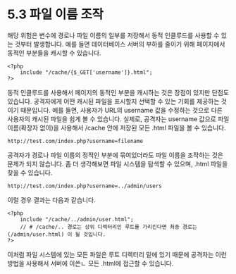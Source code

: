 # 5.3 파일 이름 조작
해당 위험은 변수에 경로나 파일 이름의 일부를 저장해서 동적 인클루드를 사용할 수 있는 것부터 발생합니다. 예를 들면 데이터베이스 서버의 부하를 줄이기 위해 페이지에서 동적인 부분들을 캐시할 수 있습니다.
```
<?php
    include "/cache/{$_GET['username']}.html";
?>
```
동적 인클루드를 사용해서 페이지의 동적인 부분을 캐시하는 것은 장점이 있지만 단점도 있습니다. 공격자에게 어떤 캐시된 파일을 표시할지 선택할 수 있는 기회를 제공하는 것이기 때문입니다. 예를 들면, 사용자가 URL의 username 값을 수정하는 것으로 다른 사용자의 캐시된 파일을 쉽게 볼 수 있습니다. 실제로, 공격자는 username 값으로 파일 이름(확장자 없이)을 사용해서 /cache 안에 저장된 모든 .html 파일을 볼 수 있습니다.
```
http://test.com/index.php?username=filename
```
공격자가 경로나 파일 이름의 정적인 부분에 묶여있더라도 파일 이름을 조작하는 것은 문제가 되지 않습니다. 좀 더 생각해보면 파일 시스템을 탐색할 수 있으며, .html 파일을 찾을 수 있습니다. 
```
http://test.com/index.php?username=../admin/users
```
이럴 경우 결과는 다음과 같습니다.
```
<?php
    include "/cache/../admin/user.html";  
    // # /cache/.. 경로는 상위 디렉터리인 루트를 가리킨다면 최종 경로는 (/admin/user.html) 이 될 것입니다.
?>
```
이처럼 파일 시스템에 있는 모든 파일은 루트 디렉터리 밑에 있기 때문에 공격자는 이런 방법을 사용해서 서버에 이쓴ㄴ 모든 .html에 접근할 수 있습니다.

